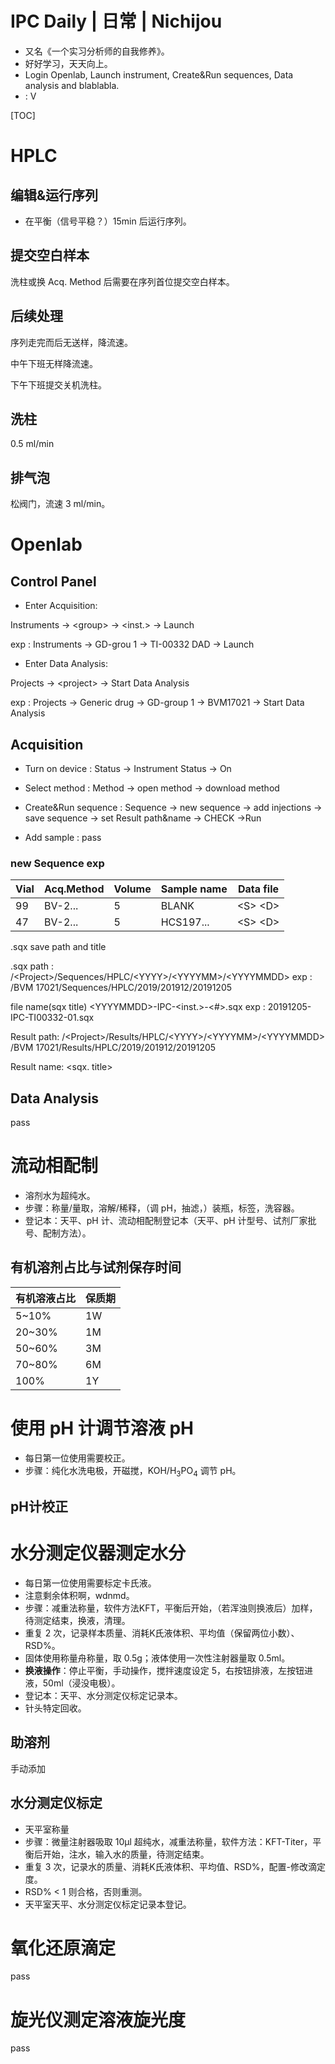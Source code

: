 # IPC Daily | 日常 | Nichijou

- 又名《一个实习分析师的自我修养》。
- 好好学习，天天向上。
- Login Openlab, Launch instrument, Create&Run sequences, Data analysis and blablabla.
- : V

[TOC]

# HPLC

## 编辑&运行序列

- 在平衡（信号平稳？）15min 后运行序列。

## 提交空白样本

洗柱或换 Acq. Method 后需要在序列首位提交空白样本。

## 后续处理

序列走完而后无送样，降流速。

中午下班无样降流速。

下午下班提交关机洗柱。

## 洗柱

0.5 ml/min

## 排气泡

松阀门，流速 3 ml/min。

# Openlab

## Control Panel

- Enter Acquisition:

Instruments → &lt;group&gt; → &lt;inst.&gt; → Launch

exp : Instruments → GD-grou 1 → TI-00332 DAD → Launch



- Enter Data Analysis:

Projects → &lt;project&gt; → Start Data Analysis

exp : Projects → Generic drug → GD-group 1  → BVM17021 → Start Data Analysis

## Acquisition

- Turn on device : Status → Instrument Status → On

- Select method : Method → open method → download method

- Create&Run sequence : Sequence → new sequence → add injections → save sequence → set Result path&name → CHECK →Run

- Add sample : pass



### new Sequence exp

| Vial | Acq.Method | Volume | Sample name | Data file |
| ---- | ---------- | ------ | ----------- | --------- |
|99|BV-2...|5|BLANK|&lt;S&gt; &lt;D&gt;|
|47|BV-2...|5|HCS197...|&lt;S&gt; &lt;D&gt;|

.sqx save path and title

.sqx path : /&lt;Project&gt;/Sequences/HPLC/&lt;YYYY&gt;/&lt;YYYYMM&gt;/&lt;YYYYMMDD&gt;
exp : /BVM 17021/Sequences/HPLC/2019/201912/20191205

file name(sqx title)
&lt;YYYYMMDD&gt;-IPC-&lt;inst.&gt;-&lt;#&gt;.sqx
exp : 20191205-IPC-TI00332-01.sqx



Result path:
/&lt;Project&gt;/Results/HPLC/&lt;YYYY&gt;/&lt;YYYYMM&gt;/&lt;YYYYMMDD&gt;
/BVM 17021/Results/HPLC/2019/201912/20191205



Result name:
&lt;sqx. title&gt;

## Data Analysis

pass

# 流动相配制

- 溶剂水为超纯水。
- 步骤：称量/量取，溶解/稀释，（调 pH，抽滤，）装瓶，标签，洗容器。
- 登记本：天平、pH 计、流动相配制登记本（天平、pH 计型号、试剂厂家批号、配制方法）。

## 有机溶剂占比与试剂保存时间

|有机溶液占比|保质期|
|---|---|
|5~10%|1W|
|20~30%|1M|
|50~60%|3M|
|70~80%|6M|
|100%|1Y|

# 使用 pH 计调节溶液 pH 

- 每日第一位使用需要校正。
- 步骤：纯化水洗电极，开磁搅，KOH/H<sub>3</sub>PO<sub>4</sub> 调节 pH。

## pH计校正



# 水分测定仪器测定水分

- 每日第一位使用需要标定卡氏液。
- 注意剩余体积啊，wdnmd。
- 步骤：减重法称量，软件方法KFT，平衡后开始，（若浑浊则换液后）加样，待测定结束，换液，清理。
- 重复 2 次，记录样本质量、消耗K氏液体积、平均值（保留两位小数）、RSD%。
- 固体使用称量舟称量，取 0.5g；液体使用一次性注射器量取 0.5ml。
- **换液操作**：停止平衡，手动操作，搅拌速度设定 5，右按钮排液，左按钮进液，50ml（浸没电极）。
- 登记本：天平、水分测定仪标定记录本。
- 针头特定回收。

## 助溶剂

手动添加

## 水分测定仪标定

- 天平室称量
- 步骤：微量注射器吸取 10μl 超纯水，减重法称量，软件方法：KFT-Titer，平衡后开始，注水，输入水的质量，待测定结束。
- 重复 3 次，记录水的质量、消耗K氏液体积、平均值、RSD%，配置-修改滴定度。
- RSD% < 1 则合格，否则重测。
- 天平室天平、水分测定仪标定记录本登记。

# 氧化还原滴定

pass

# 旋光仪测定溶液旋光度

pass